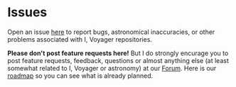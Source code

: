 # Issues
Open an issue [here](https://github.com/ivoyager/ivoyager-bugs/issues) to report bugs, astronomical inaccuracies, or other problems associated with I, Voyager repositories.

**Please don't post feature requests here!**
But I do strongly encurage you to post feature requests, feedback, questions or almost anything else (at least somewhat related to I, Voyager or astronomy) at our [Forum](https://ivoyager.dev/forum). Here is our [roadmap](https://ivoyager.dev/forum/index.php?p=/discussion/41/roadmap) so you can see what is already planned.
